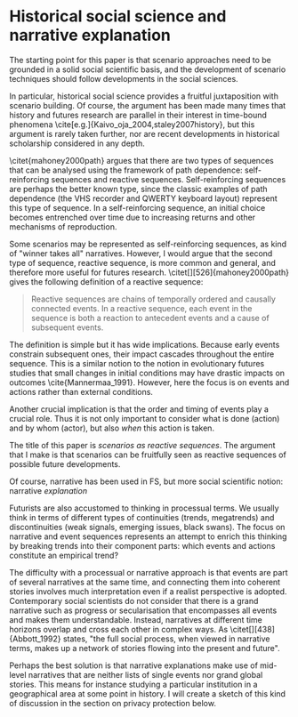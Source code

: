 # Historical social science and narrative explanation

The starting point for this paper is that scenario approaches need to be grounded in a solid social scientific basis, and the development of scenario techniques should follow developments in the social sciences.

In particular, historical social science provides a fruitful juxtaposition with scenario building. Of course, the argument has been made many times that history and futures research are parallel in their interest in time-bound phenomena \cite[e.g.]{Kaivo_oja_2004,staley2007history}, but this argument is rarely taken further, nor are recent developments in historical scholarship considered in any depth.

\citet{mahoney2000path} argues that there are two types of sequences that can be analysed using the framework of path dependence: self-reinforcing sequences and reactive sequences. Self-reinforcing sequences are perhaps the better known type, since the classic examples of path dependence (the VHS recorder and QWERTY keyboard layout) represent this type of sequence. In a self-reinforcing sequence, an initial choice becomes entrenched over time due to increasing returns and other mechanisms of reproduction.

Some scenarios may be represented as self-reinforcing sequences, as kind of "winner takes all" narratives. However, I would argue that the second type of sequence, reactive sequence, is more common and general, and therefore more useful for futures research. \citet[][526]{mahoney2000path} gives the following definition of a reactive sequence:

>  Reactive sequences are chains of temporally ordered and causally connected events. In a reactive sequence, each event in the sequence is both a reaction to antecedent events and a cause of subsequent events.

The definition is simple but it has wide implications. Because early events constrain subsequent ones, their impact cascades throughout the entire sequence. This is a similar notion to the notion in evolutionary futures studies that small changes in initial conditions may have drastic impacts on outcomes \cite{Mannermaa_1991}. However, here the focus is on events and actions rather than external conditions.

Another crucial implication is that the order and timing of events play a crucial role. Thus it is not only important to consider what is done (action) and by whom (actor), but also *when* this action is taken.

The title of this paper is *scenarios as reactive sequences*. The argument that I make is that scenarios can be fruitfully seen as reactive sequences of possible future developments.



Of course, narrative has been used in FS, but more social scientific notion: narrative *explanation*

Futurists are also accustomed to thinking in processual terms. We usually think in terms of different types of continuities (trends, megatrends) and discontinuities (weak signals, emerging issues, black swans). The focus on narrative and event sequences represents an attempt to enrich this thinking by breaking trends into their component parts: which events and actions constitute an empirical trend?

The difficulty with a processual or narrative approach is that events are part of several narratives at the same time, and connecting them into coherent stories involves much interpretation even if a realist perspective is adopted. Contemporary social scientists do not consider that there is a grand narrative such as progress or secularisation that encompasses all events and makes them understandable. Instead, narratives at different time horizons overlap and cross each other in complex ways. As \citet[][438]{Abbott_1992} states, "the full social process, when viewed in narrative terms, makes up a network of stories flowing into the present and future".

Perhaps the best solution is that narrative explanations make use of mid-level narratives that are neither lists of single events nor grand global stories. This means for instance studying a particular institution in a geographical area at some point in history. I will create a sketch of this kind of discussion in the section on privacy protection below.